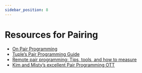 ```yaml
---
sidebar_position: 8
---
```


# Resources for Pairing

- [On Pair Programming](https://martinfowler.com/articles/on-pair-programming.html)
- [Tuple’s Pair Programming Guide](https://tuple.app/pair-programming-guide)
- [Remote pair programming: Tips, tools, and how to measure](https://raygun.com/blog/remote-pair-programming/)
- [Kim and Misty’s excellent Pair Programming OTT](https://drive.google.com/file/d/1NT02HHVR23bjZ_4RdCl-GUihGeBLEVvO/view)
